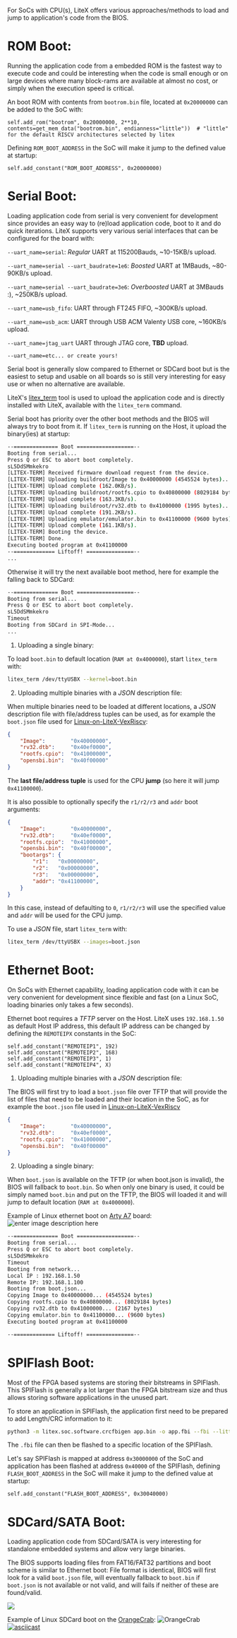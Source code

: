 For SoCs with CPU(s), LiteX offers various approaches/methods to load and jump to application's code from the BIOS.

# ROM Boot:
Running the application code from a embedded ROM is the fastest way to execute code and could be interesting when the code is small enough or on large devices where many block-rams are available at almost no cost, or simply when the execution speed is critical. 

An boot ROM with contents from `bootrom.bin` file, located at `0x20000000` can be added to the SoC with:
```python3
self.add_rom("bootrom", 0x20000000, 2**10, contents=get_mem_data("bootrom.bin", endianness="little"))  # "little" for the default RISCV architectures selected by litex
```
Defining `ROM_BOOT_ADDRESS` in the SoC will make it jump to the defined value at startup:
```python3
self.add_constant("ROM_BOOT_ADDRESS", 0x20000000)
```

# Serial Boot:
Loading application code from serial is very convenient for development since provides an easy way
to (re)load application code, boot to it and do quick iterations. LiteX supports very various serial interfaces that can be configured for the board with:

`--uart_name=serial`: _Regular_ UART at 115200Bauds, ~10-15KB/s upload.

`--uart_name=serial --uart_baudrate=1e6`: _Boosted_ UART at 1MBauds, ~80-90KB/s upload.

`--uart_name=serial --uart_baudrate=3e6`: _Overboosted_ UART at 3MBauds :), ~250KB/s upload.

`--uart_name=usb_fifo`: UART through FT245 FIFO, ~300KB/s upload.

`--uart_name=usb_acm`: UART through USB ACM Valenty USB core, ~160KB/s upload.

`--uart_name=jtag_uart` UART through JTAG core, **TBD** upload.

`--uart_name=etc... or create yours!`

Serial boot is generally slow compared to Ethernet or SDCard boot but is the easiest to setup and usable on all boards so is still very interesting for easy use or when no alternative are available.

LiteX's [litex_term](https://github.com/enjoy-digital/litex/blob/master/litex/tools/litex_term.py) tool is used to upload the application code and is directly installed with LiteX, available with the `litex_term` command.

Serial boot has priority over the other boot methods and the BIOS will always try to boot from it. If `litex_term` is running on the Host, it upload the binary(ies) at startup: 
```bash
--============== Boot ==================--
Booting from serial...
Press Q or ESC to abort boot completely.
sL5DdSMmkekro
[LITEX-TERM] Received firmware download request from the device.
[LITEX-TERM] Uploading buildroot/Image to 0x40000000 (4545524 bytes)...
[LITEX-TERM] Upload complete (162.0KB/s).
[LITEX-TERM] Uploading buildroot/rootfs.cpio to 0x40800000 (8029184 bytes)...
[LITEX-TERM] Upload complete (163.3KB/s).
[LITEX-TERM] Uploading buildroot/rv32.dtb to 0x41000000 (1995 bytes)...
[LITEX-TERM] Upload complete (191.2KB/s).
[LITEX-TERM] Uploading emulator/emulator.bin to 0x41100000 (9600 bytes)...
[LITEX-TERM] Upload complete (161.1KB/s).
[LITEX-TERM] Booting the device.
[LITEX-TERM] Done.
Executing booted program at 0x41100000
--============= Liftoff! ===============--
...
```
Otherwise it will try the next available boot method, here for example the falling back to SDCard:
```bash
--============== Boot ==================--
Booting from serial...
Press Q or ESC to abort boot completely.
sL5DdSMmkekro
Timeout
Booting from SDCard in SPI-Mode...
...
```

 1. Uploading a single binary:

To load `boot.bin` to default location (`RAM at 0x4000000`), start `litex_term` with:
```bash
litex_term /dev/ttyUSBX --kernel=boot.bin
```
 2. Uploading multiple binaries with a *JSON* description file:

When multiple binaries need to be loaded at different locations, a *JSON* description file with file/address tuples can be used, as for example the `boot.json` file used for [Linux-on-LiteX-VexRiscv](https://github.com/litex-hub/linux-on-litex-vexriscv):
```json
{
	"Image":        "0x40000000",
	"rv32.dtb":     "0x40ef0000",
	"rootfs.cpio":  "0x41000000",
	"opensbi.bin":  "0x40f00000"
}
```

The **last file/address tuple** is used for the CPU **jump** (so here it will jump `0x41100000`).

It is also possible to optionally specify the `r1/r2/r3` and `addr` boot arguments:
```json
{
	"Image":        "0x40000000",
	"rv32.dtb":     "0x40ef0000",
	"rootfs.cpio":  "0x41000000",
	"opensbi.bin":  "0x40f00000",
	"bootargs": {
		"r1":   "0x00000000",
		"r2":   "0x00000000",
		"r3":   "0x00000000",
		"addr": "0x41100000",
	}
}
```
In this case, instead of defaulting to `0`, `r1/r2/r3` will use the specified value and `addr` will be used for the CPU jump.

To use a _JSON_ file, start `litex_term` with:
```bash
litex_term /dev/ttyUSBX --images=boot.json
```
# Ethernet Boot:
On SoCs with Ethernet capability, loading application code with it can be very convenient for development since flexible  and fast (on a Linux SoC, loading binaries only takes a few seconds).

Ethernet boot requires a *TFTP* server on the Host. LiteX uses `192.168.1.50` as default Host IP address, this default IP address can be changed by defining the `REMOTEIPX` constants in the SoC:
```python3
self.add_constant("REMOTEIP1", 192)
self.add_constant("REMOTEIP2", 168)
self.add_constant("REMOTEIP3", 1)
self.add_constant("REMOTEIP4", X)
```

 1. Uploading multiple binaries with a *JSON* description file:

The BIOS will first try to load a `boot.json` file over TFTP that will provide the list of files that need to be loaded and their location in the SoC, as for example the `boot.json` file used in [Linux-on-LiteX-VexRiscv](https://github.com/litex-hub/linux-on-litex-vexriscv)
```json
{
	"Image":        "0x40000000",
	"rv32.dtb":     "0x40ef0000",
	"rootfs.cpio":  "0x41000000",
	"opensbi.bin":  "0x40f00000"
}
```
2. Uploading a single binary:

When `boot.json` is available on the TFTP (or when boot.json is invalid), the BIOS will fallback to `boot.bin`. So when only one binary is used, it could be simply named `boot.bin` and put on the TFTP, the BIOS will loaded it and will jump to default location (`RAM at 0x4000000`).

Example of Linux ethernet boot on [Arty A7](https://store.digilentinc.com/arty-a7-artix-7-fpga-development-board-for-makers-and-hobbyists/) board:
![enter image description here](https://cdn10.bigcommerce.com/s-7gavg/product_images/attribute_rule_images/6425_zoom_1527801259.png)

```bash
--============== Boot ==================--
Booting from serial...
Press Q or ESC to abort boot completely.
sL5DdSMmkekro
Timeout
Booting from network...
Local IP : 192.168.1.50
Remote IP: 192.168.1.100
Booting from boot.json...
Copying Image to 0x40000000... (4545524 bytes)
Copying rootfs.cpio to 0x40800000... (8029184 bytes)
Copying rv32.dtb to 0x41000000... (2167 bytes)
Copying emulator.bin to 0x41100000... (9600 bytes)
Executing booted program at 0x41100000

--============= Liftoff! ===============--
```

# SPIFlash Boot:
Most of the FPGA based systems are storing their bitstreams in SPIFlash. This SPIFlash is generally a lot larger than the FPGA bitstream size and thus allows storing software applications in the unused part.

To store an application in SPIFlash, the application first need to be prepared to add Length/CRC information to it:
```bash
python3 -m litex.soc.software.crcfbigen app.bin -o app.fbi --fbi --little
```

The `.fbi` file can then be flashed to a specific location of the SPIFlash.

Let's say SPIFlash is mapped at address `0x30000000` of the SoC and application has been flashed at address `0x40000` of the SPIFlash, defining `FLASH_BOOT_ADDRESS` in the SoC will make it jump to the defined value at startup:

```python3
self.add_constant("FLASH_BOOT_ADDRESS", 0x30040000)
```

# SDCard/SATA Boot:
Loading application code from SDCard/SATA is very interesting for standalone embedded systems and allow very large binaries. 

The BIOS supports loading files from FAT16/FAT32 partitions and boot scheme is similar to Ethernet boot:  File format is identical, BIOS will first  look for a valid `boot.json` file, will eventually fallback to `boot.bin` if `boot.json` is not available or not valid, and will fails if neither of these are found/valid.

![](https://pbs.twimg.com/media/EaPya68XgAEEKvB?format=png&name=small)

Example of Linux SDCard boot on the [OrangeCrab](https://groupgets.com/campaigns/710-orangecrab):
![OrangeCrab](https://raw.githubusercontent.com/gregdavill/OrangeCrab/main/documentation/hugo-files/static/r0.2/orangeCrab-1.jpg)
[![asciicast](https://asciinema.org/a/cFQ7JRH96mgJNcuI0Ntey663H.svg)](https://asciinema.org/a/cFQ7JRH96mgJNcuI0Ntey663H)
